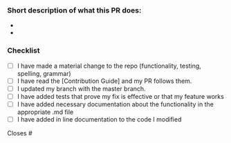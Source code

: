 <!--
We appreciate the effort for this pull request but before that please make sure you read the contribution guidelines given above, then fill out the blanks below.

Please don't open huge pull requests and keep one pull request solving one problem.

Please enter the issue number you are resolving in your PR after one of the following words [Fixes, Closes, Resolves]. This will auto-link these issues and close them when this PR is merged!
e.g. 
Fixes #1
Closes #2
-->

### Short description of what this PR does:
- 
- 

### Checklist
- [ ] I have made a material change to the repo (functionality, testing, spelling, grammar)
- [ ] I have read the [Contribution Guide] and my PR follows them.
- [ ] I updated my branch with the master branch.
- [ ] I have added tests that prove my fix is effective or that my feature works
- [ ] I have added necessary documentation about the functionality in the appropriate .md file
- [ ] I have added in line documentation to the code I modified

Closes #